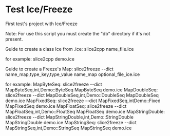 Test Ice/Freeze
=====================================

First test's project with Ice/Freeze

Note:
For use this script you must create the "db" directory if it's not present.


Guide to create a class Ice from .ice:
slice2cpp name_file.ice

for example:
slice2cpp demo.ice


Guide to create a Freeze's Map:
slice2freeze --dict name_map,type_key,type_value name_map optional_file_ice.ice

for example:
MapByteSeq: slice2freeze --dict MapByteSeq,int,Demo::ByteSeq MapByteSeq demo.ice
MapDoubleSeq: slice2freeze --dict MapDoubleSeq,int,Demo::DoubleSeq MapDoubleSeq demo.ice
MapFixedSeq: slice2freeze --dict MapFixedSeq,intDemo::Fixed MapFixedSeq demo.ice
MapFloatSeq: slice2freeze --dict MapFloatSeq,int,Demo::FloatSeq MapFloatSeq demo.ice
MapStringDouble: slice2freeze --dict MapStringDouble,int,Demo::StringDouble MapStringDouble demo.ice
MapStringSeq: slice2freeze --dict MapStringSeq,int,Demo::StringSeq MapStringSeq demo.ice
